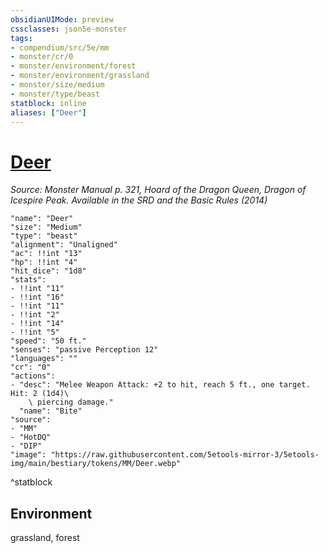 ```yaml
---
obsidianUIMode: preview
cssclasses: json5e-monster
tags:
- compendium/src/5e/mm
- monster/cr/0
- monster/environment/forest
- monster/environment/grassland
- monster/size/medium
- monster/type/beast
statblock: inline
aliases: ["Deer"]
---
```

# [Deer](Mechanics\bestiary\beast/deer.md)
*Source: Monster Manual p. 321, Hoard of the Dragon Queen, Dragon of Icespire Peak. Available in the <span title='Systems Reference Document (5.1)'>SRD</span> and the Basic Rules (2014)*  

```statblock
"name": "Deer"
"size": "Medium"
"type": "beast"
"alignment": "Unaligned"
"ac": !!int "13"
"hp": !!int "4"
"hit_dice": "1d8"
"stats":
- !!int "11"
- !!int "16"
- !!int "11"
- !!int "2"
- !!int "14"
- !!int "5"
"speed": "50 ft."
"senses": "passive Perception 12"
"languages": ""
"cr": "0"
"actions":
- "desc": "Melee Weapon Attack: +2 to hit, reach 5 ft., one target. Hit: 2 (1d4)\
    \ piercing damage."
  "name": "Bite"
"source":
- "MM"
- "HotDQ"
- "DIP"
"image": "https://raw.githubusercontent.com/5etools-mirror-3/5etools-img/main/bestiary/tokens/MM/Deer.webp"
```
^statblock

## Environment

grassland, forest